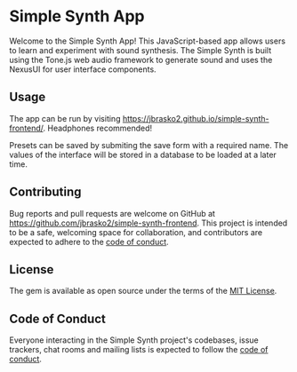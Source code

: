 # Simple Synth App
Welcome to the Simple Synth App! This JavaScript-based app allows users to learn and experiment with sound synthesis. The Simple Synth is built using the Tone.js web audio framework to generate sound and uses the NexusUI for user interface components.

## Usage
The app can be run by visiting https://jbrasko2.github.io/simple-synth-frontend/. Headphones recommended!

Presets can be saved by submiting the save form with a required name. The values of the interface will be stored in a database to be loaded at a later time.

## Contributing

Bug reports and pull requests are welcome on GitHub at https://github.com/jbrasko2/simple-synth-frontend. This project is intended to be a safe, welcoming space for collaboration, and contributors are expected to adhere to the [code of conduct](https://github.com/jbrasko2/simple-synth-frontend/blob/master/CODE_OF_CONDUCT.md).


## License

The gem is available as open source under the terms of the [MIT License](https://opensource.org/licenses/MIT).

## Code of Conduct

Everyone interacting in the Simple Synth project's codebases, issue trackers, chat rooms and mailing lists is expected to follow the [code of conduct](https://github.com/jbrasko2/simple-synth-frontend/blob/master/CODE_OF_CONDUCT.md).